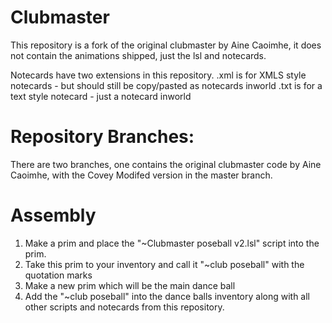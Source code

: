 # Clubmaster

This repository is a fork of the original clubmaster by Aine Caoimhe, it does not contain the animations shipped, just the lsl and notecards.

Notecards have two extensions in this repository. 
.xml is for XMLS style notecards - but should still be copy/pasted as notecards inworld
.txt is for a text style notecard - just a notecard inworld 

Repository Branches:
====================
There are two branches, one contains the original clubmaster code by Aine Caoimhe, with the Covey Modifed version in the master branch. 

Assembly
========
1. Make a prim and place the "~Clubmaster poseball v2.lsl" script into the prim. 
2. Take this prim to your inventory and call it "~club poseball" with the quotation marks
3. Make a new prim which will be the main dance ball 
4. Add the "~club poseball" into the dance balls inventory along with all other scripts and notecards from this repository. 
